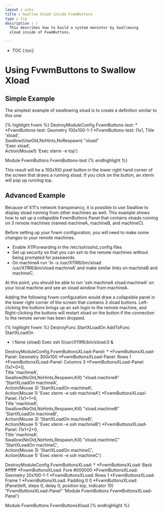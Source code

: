 ```yaml
---
layout : wiki
title : Swallow Xload inside FvwmButtons
type : tip
description : |
  This describes how to build a system monintor by Swallowing
  xload inside of FvwmButtons.

---
```

* TOC
{:toc}

# Using FvwmButtons to Swallow Xload

## Simple Example

The simplest example of swallowing xload is to create a definition similar to this one:

{% highlight fvwm %}
DestroyModuleConfig FvwmButtons-test: *
*FvwmButtons-test: Geometry 100x100-1-1
*FvwmButtons-test: (1x1, Title 'xload', \
        Swallow(UseOld,NoHints,NoRespawn) "xload" \
        'Exec xload', \
        Action(Mouse1) 'Exec xterm -e top')

Module FvwmButtons FvwmButtons-test
{% endhighlight %}

This result will be a 100x100 pixel button in the lower right hand corner of
the screen that draws a running xload.  If you click on the button, an xterm
will pop up running top.

## Advanced Example

Because of X11's network transperancy, it is possible to use Swallow to
display xload running from other machines as well.  This example shows how
to set up a collapsible FvwmButtons Panel that contains xloads running on 3
remote machines (named machineA, machineB, and machineC).

Before setting up your fvwm configuration, you will need to make some changes to your remote machines.

* Enable X11Forwarding in the /etc/ssh/sshd\_config files
* Set up security so that you can ssh to the remote machines without being prompted for passwords.  
* On machineA run 'ln -s /usr/X11R6/bin/xload /usr/X11R6/bin/xload.machineA' and make similar links on machineB and machineC.

At this point, you should be able to run 'ssh machineA xload.machineA' on your local machine and see
an xload window from machineA.

Adding the following fvwm configuration would draw a collapsible panel in the lower right corner of
the screen that contains 3 xload buttons.  Left-clicking the buttons brings up an ssh login to the
remote machine, and Right-clicking the buttons will restart xload on the button if the connection
to the remote server has been dropped.

{% highlight fvwm %}
DestroyFunc StartXLoadOn
AddToFunc   StartXLoadOn
+ I None (xload) Exec ssh $0 /usr/X11R6/bin/xload.$0 &

DestroyModuleConfig FvwmButtonsXLoad-Panel: *
*FvwmButtonsXLoad-Panel: Geometry 300x100
*FvwmButtonsXLoad-Panel: Rows 1
*FvwmButtonsXLoad-Panel: Columns 3
*FvwmButtonsXLoad-Panel: (1x1+0+0, \
        Title 'machineA', \
        Swallow(NoOld,NoHints,Respawn,Kill) "xload.machineA" \
        'StartXLoadOn machineA', \
        Action(Mouse 3) 'StartXLoadOn machineA', \
        Action(Mouse 1) 'Exec xterm -e ssh machineA')
*FvwmButtonsXLoad-Panel: (1x1+1+0, \
        Title 'machineA', \
        Swallow(NoOld,NoHints,Respawn,Kill) "xload.machineB" \
        'StartXLoadOn machineB', \
        Action(Mouse 3) 'StartXLoadOn machineB', \
        Action(Mouse 1) 'Exec xterm -e ssh machineB')
*FvwmButtonsXLoad-Panel: (1x1+2+0, \
        Title 'machineA', \
        Swallow(NoOld,NoHints,Respawn,Kill) "xload.machineC" \
        'StartXLoadOn machineC', \
        Action(Mouse 3) 'StartXLoadOn machineC', \
        Action(Mouse 1) 'Exec xterm -e ssh machineC')

DestroyModuleConfig FvwmButtonsXLoad: *
*FvwmButtonsXLoad: Back #ffffff
*FvwmButtonsXLoad: Fore #000000
*FvwmButtonsXLoad: Geometry 20x100-1-1
*FvwmButtonsXLoad: Rows 1
*FvwmButtonsXLoad: Frame 1
*FvwmButtonsXLoad: Padding 0 0
*FvwmButtonsXLoad: (Panel(left, steps 0, delay 0, position top, indicator 10) \
        "FvwmButtonsXLoad-Panel" 'Module FvwmButtons FvwmButtonsXLoad-Panel')

Module FvwmButtons FvwmButtonsXload
{% endhighlight %}
